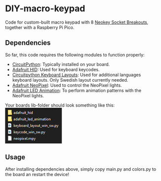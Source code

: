 # DIY-macro-keypad
Code for custom-built macro keypad with 8 [Neokey Socket Breakouts](https://www.adafruit.com/product/4978), together with a Raspberry Pi Pico.

## Dependencies
So far, this code requires the following modules to function properly:

- [CircuitPython](https://github.com/adafruit/circuitpython):
Typically installed on your board.
- [Adafruit HID](https://github.com/adafruit/Adafruit_CircuitPython_HID): Used for keyboard keycodes.
- [Circuitpython Keyboard Layouts](https://github.com/Neradoc/Circuitpython_Keyboard_Layouts): Used for additional languages keyboard layouts. Only Swedish layout currently needed.
- [Adafruit NeoPixel](https://github.com/adafruit/Adafruit_CircuitPython_NeoPixel): Used to control the NeoPixel lights.
- [Adafruit LED Animation](https://github.com/adafruit/Adafruit_CircuitPython_LED_Animation): To perform animation patterns with the NeoPixel lights.

Your boards lib-folder should look something like this:
![lib folder on your CircuitPython board](docs/lib_example.png)

## Usage
After installing dependencies above, simply copy main.py and colors.py to the board an restart the device!